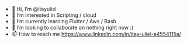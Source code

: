 - 👋 Hi, I’m @itayuliel
- 👀 I’m interested in Scripting / cloud
- 🌱 I’m currently learning Flutter / Aws / Bash
- 💞️ I’m looking to collaborate on nothing right now :)
- 📫 How to reach me https://www.linkedin.com/in/itay-uliel-a4554115a/

<!---
itayuliel/itayuliel is a ✨ special ✨ repository because its `README.md` (this file) appears on your GitHub profile.
You can click the Preview link to take a look at your changes.
--->
